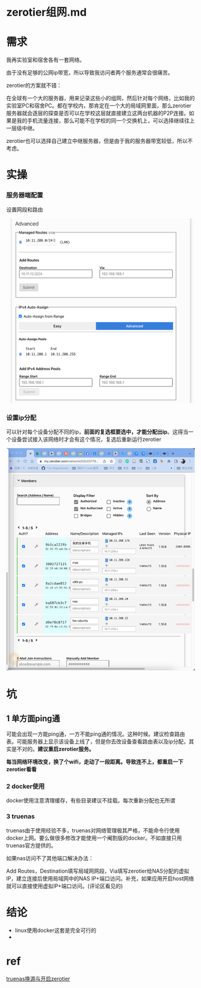 # zerotier组网.md






# 需求

我再实验室和宿舍各有一套网络。

由于没有足够的公网ip带宽，所以导致我访问者两个服务通常会很痛苦。

zerotier的方案就不错：

在全球有一个大的服务器，用来记录这些小的组网，然后针对每个网络，比如我的实验室PC和宿舍PC。都在学校内，那肯定在一个大的局域网里面，那么zerotier服务器就会逐层的探查是否可以在学校这层就直接建立这两台机器的P2P连接。如果是我的手机流量连接，那么可能不在学校的同一个交换机上，可以选择继续往上一层级中继。

zerotier也可以选择自己建立中继服务器，但是由于我的服务器带宽较低，所以不考虑。





# 实操

### 服务器端配置

设置网段和路由

![image-20230620234524500](https://raw.githubusercontent.com/kengerlwl/kengerlwl.github.io/master/image/899a82b23714fc31a927eb619c6ba0f8/007f4cfec5c224bf911f48ed2a322ada.png)

### 设置ip分配

可以针对每个设备分配不同的ip，**前面的复选框要选中，才能分配出ip**。这得当一个设备尝试接入该网络时才会有这个情况，复选后重新运行zerotier

![image-20230620234557239](https://raw.githubusercontent.com/kengerlwl/kengerlwl.github.io/master/image/899a82b23714fc31a927eb619c6ba0f8/f0f95eae659a34f6c6521fd3788b6368.png)



# 坑

## 1 单方面ping通

可能会出现一方能ping通，一方不能ping通的情况。这种时候。建议检查路由表。可能服务器上显示该设备上线了，但是你去改设备查看路由表以及ip分配，其实是不对的。**建议重启zerotier服务。**

**每当网络环境改变，换了个wifi，走动了一段距离。导致连不上，都重启一下zerotier看看**



### 2 docker使用

docker使用注意清理缓存，有些目录建议不挂载。每次重新分配也无所谓



### 3 truenas

truenas由于使用经验不多，truenas对网络管理极其严格，不能命令行使用docker上网。要么做很多修改才能使用一个阉割版的docker。不如直接只用truenas官方提供的。

如果nas访问不了其他端口解决办法：

Add Routes，Destination填写局域网网段，Via填写zerotier给NAS分配的虚拟IP，建立连接后使用局域网中的NAS IP+端口访问。补充，如果应用开启host网络就可以直接使用虚拟IP+端口访问。(评论区看见的)

# 结论

- linux使用docker这套是完全可行的
- 





# ref

[truenas换源与开启zerotier](https://www.bilibili.com/video/BV1GM4y1q7xV/?spm_id_from=..top_right_bar_window_history.content.click&vd_source=56312c73bc0637fc9a7e871063e28f0f)






